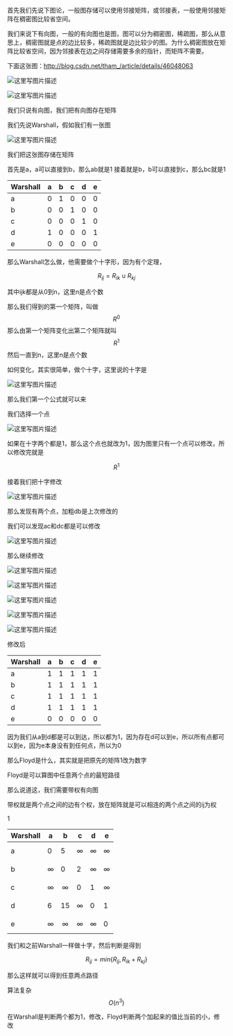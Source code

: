 首先我们先说下图论，一般图存储可以使用邻接矩阵，或邻接表，一般使用邻接矩阵在稠密图比较省空间。

我们来说下有向图，一般的有向图也是图，图可以分为稠密图，稀疏图，那么从意思上，稠密图就是点的边比较多，稀疏图就是边比较少的图。为什么稠密图放在矩阵比较省空间，因为邻接表在边之间存储需要多余的指针，而矩阵不需要。

下面这张图：http://blog.csdn.net/tham_/article/details/46048063

![这里写图片描述](http://images.cnitblog.com/i/552798/201404/301440099397248.jpg)

![这里写图片描述](http://images.cnitblog.com/i/552798/201404/301440568453610.jpg)

我们只说有向图，我们把有向图存在矩阵

我们先说Warshall，假如我们有一张图

![这里写图片描述](http://img.blog.csdn.net/20160615163653650)

我们把这张图存储在矩阵

首先是a，a可以直接到b，那么ab就是1
接着就是b，b可以直接到c，那么bc就是1

| Warshall |a|b|c|d|e|
|--|--|--|--|--|--|
|a|0|1|0|0|0|
|b|0|0|1|0|0|
|c|0|0|0|1|0|
|d|1|0|0|0|1|
|e|0|0|0|0|0|

那么Warshall怎么做，他需要做个十字形，因为有个定理，

$$ R_{ij} = R_{ik} \cup R_{kj}   $$

其中ijk都是从0到n，这里n是点个数

那么我们得到的第一个矩阵，叫做$$ R^0 $$
那么由第一个矩阵变化出第二个矩阵就叫$$ R^1 $$
然后一直到n，这里n是点个数

如何变化，其实很简单，做个十字，这里说的十字是

![这里写图片描述](http://img.blog.csdn.net/20160615163704212)

那么我们第一个公式就可以来

我们选择一个点

![这里写图片描述](http://img.blog.csdn.net/20160615163712765)

如果在十字两个都是1，那么这个点也就改为1，因为图里只有一个点可以修改，所以修改完就是

$$R^1$$

接着我们把十字修改

![这里写图片描述](http://img.blog.csdn.net/20160615163737572)

那么发现有两个点，加粗db是上次修改的

我们可以发现ac和dc都是可以修改

![这里写图片描述](http://img.blog.csdn.net/20160615163750322)

那么继续修改

![这里写图片描述](http://img.blog.csdn.net/20160615163802072)

![这里写图片描述](http://img.blog.csdn.net/20160615163808603)

![这里写图片描述](http://img.blog.csdn.net/20160615163817032)

![这里写图片描述](http://img.blog.csdn.net/20160615163826869)

![这里写图片描述](http://img.blog.csdn.net/20160615163833782)

修改后

| Warshall |a|b|c|d|e|
|--|--|--|--|--|--|
|a|1|1|1|1|1|
|b|1|1|1|1|1|
|c|1|1|1|1|1|
|d|1|1|1|1|1|
|e|0|0|0|0|0|

因为我们从a到d都是可以到达，所以都为1，因为存在d可以到e，所以所有点都可以到e，因为e本身没有到任何点，所以为0

那么Floyd是什么，其实就是把原先的矩阵1改为数字

Floyd是可以算图中任意两个点的最短路径

那么说道这，我们需要带权有向图

带权就是两个点之间的边有个权，放在矩阵就是可以相连的两个点之间的ij为权

1

| Warshall |a|b|c|d|e|
|--|--|--|--|--|--|
|a|0|5|$$\infty$$|$$\infty$$|$$\infty$$|
|b|$$\infty$$|0|2|$$\infty$$|$$\infty$$|
|c|$$\infty$$|$$\infty$$|0|1|$$\infty$$|
|d|6|15|$$\infty$$|0|1|
|e|$$\infty$$|$$\infty$$|$$\infty$$|$$\infty$$|0|

我们和之前Warshall一样做十字，然后判断是得到

$$R_{ij}=min\{R_{ij},R_{ik}+R_{kj}\}$$

那么这样就可以得到任意两点路径

算法复杂$$O(n^3)$$

在Warshall是判断两个都为1，修改，Floyd判断两个加起来的值比当前的小，修改

